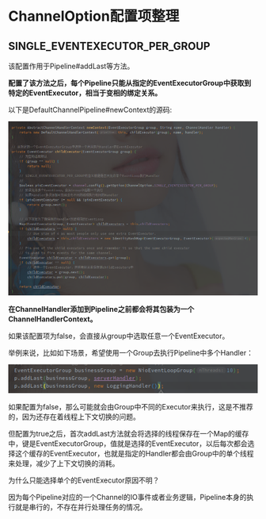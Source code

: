 # ChannelOption配置项整理

## SINGLE_EVENTEXECUTOR_PER_GROUP

该配置作用于Pipeline#addLast等方法。

**配置了该方法之后，每个Pipeline只能从指定的EventExecutorGroup中获取到特定的EventExecutor，相当于变相的绑定关系。**

以下是DefaultChannelPipeline#newContext的源码:

![image-20201021225413195](assets/image-20201021225413195.png)

**在ChannelHandler添加到Pipeline之前都会将其包装为一个ChannelHandlerContext。**

如果该配置项为false，会直接从group中选取任意一个EventExecutor。

举例来说，比如如下场景，希望使用一个Group去执行Pipeline中多个Handler：

![image-20201021230356157](assets/image-20201021230356157.png)

如果配置为false，那么可能就会由Group中不同的Executor来执行，这是不推荐的，因为还存在着线程上下文切换的问题。

但配置为true之后，首次addLast方法就会将选择的线程保存在一个Map的缓存中，键是EventExecutorGroup，值就是选择的EventExecutor，以后每次都会选择这个缓存的EventExecutor，也就是指定的Handler都会由Group中的单个线程来处理，减少了上下文切换的消耗。



为什么只能选择单个的EventExecutor原因不明？

因为每个Pipeline对应的一个Channel的IO事件或者业务逻辑，Pipeline本身的执行就是串行的，不存在并行处理任务的情况。